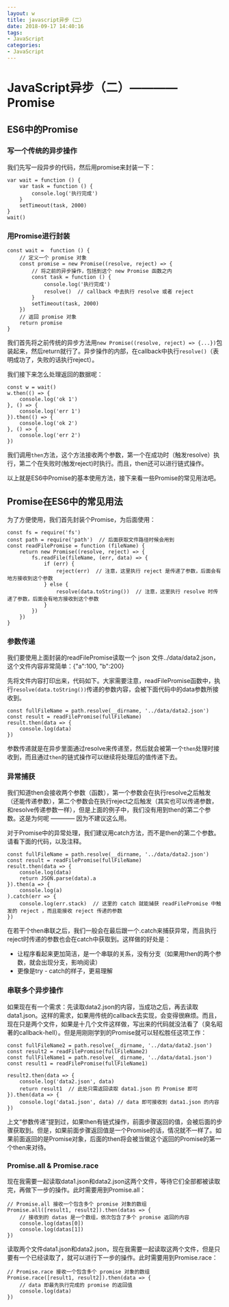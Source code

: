 ```yaml
---
layout: w
title: javascript异步（二）
date: 2018-09-17 14:40:16
tags:
- JavaScript 
categories:
- JavaScript
---
```

# JavaScript异步（二）————Promise

## ES6中的Promise

### 写一个传统的异步操作
我们先写一段异步的代码，然后用promise来封装一下：

	var wait = function () {
    	var task = function () {
        	console.log('执行完成')
    	}
    	setTimeout(task, 2000)
	}
	wait()
### 用Promise进行封装

	const wait =  function () {
    	// 定义一个 promise 对象
    	const promise = new Promise((resolve, reject) => {
        	// 将之前的异步操作，包括到这个 new Promise 函数之内
        	const task = function () {
            	console.log('执行完成')
            	resolve()  // callback 中去执行 resolve 或者 reject
        	}
        	setTimeout(task, 2000)
    	})
    	// 返回 promise 对象
    	return promise
	}

我们首先将之前传统的异步方法用`new Promise((resolve, reject) => {...})`包装起来，然后return就行了。异步操作的内部，在callback中执行`resolve()`（表明成功了，失败的话执行reject）。

我们接下来怎么处理返回的数据呢：
	
	const w = wait()
	w.then(() => {
    	console.log('ok 1')
	}, () => {
    	console.log('err 1')
	}).then(() => {
    	console.log('ok 2')
	}, () => {
    	console.log('err 2')
	})

我们调用`then`方法，这个方法接收两个参数，第一个在成功时（触发resolve）执行，第二个在失败时(触发reject)时执行。而且，then还可以进行链式操作。

以上就是ES6中Promise的基本使用方法，接下来看一些Promise的常见用法吧。

## Promise在ES6中的常见用法

为了方便使用，我们首先封装个Promise，为后面使用：

	const fs = require('fs')
	const path = require('path')  // 后面获取文件路径时候会用到
	const readFilePromise = function (fileName) {
    	return new Promise((resolve, reject) => {
        	fs.readFile(fileName, (err, data) => {
            	if (err) {
                	reject(err)  // 注意，这里执行 reject 是传递了参数，后面会有地方接收到这个参数
            	} else {
                	resolve(data.toString())  // 注意，这里执行 resolve 时传递了参数，后面会有地方接收到这个参数
            	}
        	})
    	})
	}

### 参数传递

我们要使用上面封装的readFilePromise读取一个 json 文件../data/data2.json，这个文件内容非常简单：{"a":100, "b":200}

先将文件内容打印出来，代码如下。大家需要注意，readFilePromise函数中，执行`resolve(data.toString())`传递的参数内容，会被下面代码中的data参数所接收到。

	const fullFileName = path.resolve(__dirname, '../data/data2.json')
	const result = readFilePromise(fullFileName)
	result.then(data => {
    	console.log(data)
	})

参数传递就是在异步里面通过resolve来传递至，然后就会被第一个`then`处理时接收到，而且通过`then`的链式操作可以继续将处理后的值传递下去。

### 异常捕获
我们知道then会接收两个参数（函数），第一个参数会在执行resolve之后触发（还能传递参数），第二个参数会在执行reject之后触发（其实也可以传递参数，和resolve传递参数一样），但是上面的例子中，我们没有用到then的第二个参数。这是为何呢 ———— 因为不建议这么用。

对于Promise中的异常处理，我们建议用catch方法，而不是then的第二个参数。请看下面的代码，以及注释。

	const fullFileName = path.resolve(__dirname, '../data/data2.json')
	const result = readFilePromise(fullFileName)
	result.then(data => {
    	console.log(data)
    	return JSON.parse(data).a
	}).then(a => {
    	console.log(a)
	).catch(err => {
    	console.log(err.stack)  // 这里的 catch 就能捕获 readFilePromise 中触发的 reject ，而且能接收 reject 传递的参数
	})

在若干个then串联之后，我们一般会在最后跟一个.catch来捕获异常，而且执行reject时传递的参数也会在catch中获取到。这样做的好处是：

*	让程序看起来更加简洁，是一个串联的关系，没有分支（如果用then的两个参数，就会出现分支，影响阅读）
*	更像是try - catch的样子，更易理解

### 串联多个异步操作

如果现在有一个需求：先读取data2.json的内容，当成功之后，再去读取data1.json。这样的需求，如果用传统的callback去实现，会变得很麻烦。而且，现在只是两个文件，如果是十几个文件这样做，写出来的代码就没法看了（臭名昭著的callback-hell）。但是用刚刚学到的Promise就可以轻松胜任这项工作：

	const fullFileName2 = path.resolve(__dirname, '../data/data2.json')
	const result2 = readFilePromise(fullFileName2)
	const fullFileName1 = path.resolve(__dirname, '../data/data1.json')
	const result1 = readFilePromise(fullFileName1)

	result2.then(data => {
    	console.log('data2.json', data)
    	return result1  // 此处只需返回读取 data1.json 的 Promise 即可
	}).then(data => {
    	console.log('data1.json', data) // data 即可接收到 data1.json 的内容
	})

上文“参数传递”提到过，如果then有链式操作，前面步骤返回的值，会被后面的步骤获取到。但是，如果前面步骤返回值是一个Promise的话，情况就不一样了。如果前面返回的是Promise对象，后面的then将会被当做这个返回的Promise的第一个then来对待。

### Promise.all & Promise.race

现在我需要一起读取data1.json和data2.json这两个文件，等待它们全部都被读取完，再做下一步的操作。此时需要用到Promise.all：

	// Promise.all 接收一个包含多个 promise 对象的数组
	Promise.all([result1, result2]).then(datas => {
    	// 接收到的 datas 是一个数组，依次包含了多个 promise 返回的内容
    	console.log(datas[0])
    	console.log(datas[1])
	})

读取两个文件data1.json和data2.json，现在我需要一起读取这两个文件，但是只要有一个已经读取了，就可以进行下一步的操作。此时需要用到Promise.race：

	// Promise.race 接收一个包含多个 promise 对象的数组
	Promise.race([result1, result2]).then(data => {
    	// data 即最先执行完成的 promise 的返回值
    	console.log(data)
	})

